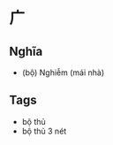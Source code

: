 # 广

## Nghĩa
* (bộ) Nghiễm (mái nhà)

## Tags
* bộ thủ
* bộ thủ 3 nét

<script>window.HANZI_FIELD='广';</script>